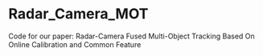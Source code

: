 # Radar_Camera_MOT
Code for our paper: Radar-Camera Fused Multi-Object Tracking Based On Online Calibration and Common Feature

